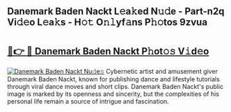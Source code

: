 ## Danemark Baden Nackt L𝚎a𝚔ed N𝚞𝚍e - Part-n2q Vi𝚍𝚎o L𝚎a𝚔s - H𝚘𝚝 O𝚗𝚕yf𝚊ns P𝚑𝚘tos 9zvua

# <h2><a href="http://kfbtjh.oniu.top/?m=Danemark+Baden+Nackt">🔗👉 🔴 Danemark Baden Nackt P𝚑ot𝚘𝚜 V𝚒d𝚎o</a></h2>

[![Danemark Baden Nackt Nu𝚍e𝚜](https://i.imgur.com/0qMVB7G.gif)](http://kfbtjh.oniu.top/?m=Danemark+Baden+Nackt)
Cybernetic artist and amusement giver Danemark Baden Nackt, known for publishing dance and lifestyle tutorials through viral dance moves and short clips. Danemark Baden Nackt's public image is marked by its openness and sincerity, but the complexities of his personal life remain a source of intrigue and fascination.  
